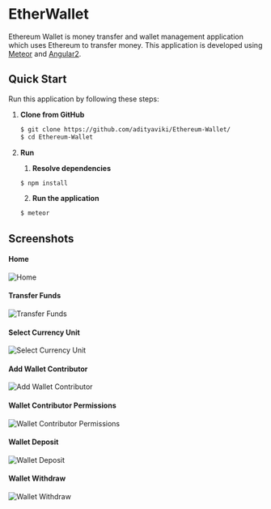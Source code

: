 # EtherWallet
Ethereum Wallet is money transfer and wallet management application which uses Ethereum to transfer money. This application is developed using [Meteor](https://www.meteor.com/) and [Angular2](https://angular.io).

## Quick Start
Run this application by following these steps:

1. **Clone from GitHub**

    ```sh
    $ git clone https://github.com/adityaviki/Ethereum-Wallet/
    $ cd Ethereum-Wallet
    ```

3. **Run**
    1. **Resolve dependencies**
    ```sh
    $ npm install
    ```

    2. **Run the application**
    ```sh
    $ meteor
    ```

## Screenshots
#### Home
![Home](https://github.com/adityaviki/Ethereum-Wallet/blob/main/screenshots/home.png?raw=true)

#### Transfer Funds
![Transfer Funds](https://github.com/adityaviki/Ethereum-Wallet/blob/main/screenshots/transfer-funds.png?raw=true)

#### Select Currency Unit
![Select Currency Unit](https://github.com/adityaviki/Ethereum-Wallet/blob/main/screenshots/currency-select.png?raw=true)

#### Add Wallet Contributor
![Add Wallet Contributor](https://github.com/adityaviki/Ethereum-Wallet/blob/main/screenshots/wallet-contributor.png?raw=true)

#### Wallet Contributor Permissions
![Wallet Contributor Permissions](https://github.com/adityaviki/Ethereum-Wallet/blob/main/screenshots/contributor-permissions.png?raw=true)

#### Wallet Deposit
![Wallet Deposit](https://github.com/adityaviki/Ethereum-Wallet/blob/main/screenshots/deposit.png?raw=true)

#### Wallet Withdraw
![Wallet Withdraw](https://github.com/adityaviki/Ethereum-Wallet/blob/main/screenshots/withdraw.png?raw=true)
